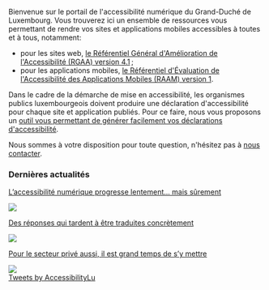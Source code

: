 <div class="welcome-wrapper">
<div class="left-column">

Bienvenue sur le portail de l'accessibilité numérique du Grand-Duché de Luxembourg. Vous trouverez ici un ensemble de ressources vous permettant de rendre vos sites et applications mobiles accessibles à toutes et à tous, notamment:
- pour les sites web, [le Référentiel Général d'Amélioration de l'Accessibilité (RGAA) version 4.1](rgaa4.1/index.html)&#8239;;
- pour les applications mobiles, [le Référentiel d'Évaluation de l'Accessibilité des Applications Mobiles (RAAM) version 1](raam1/index.html). 

Dans le cadre de la démarche de mise en accessibilité, les organismes publics luxembourgeois doivent produire une déclaration d'accessibilité pour chaque site et application publiés. Pour ce faire, nous vous proposons un [outil vous permettant de générer facilement vos déclarations d'accessibilité](tools/decla.html).

Nous sommes à votre disposition pour toute question, n'hésitez pas à [nous contacter](contact.html).

<div class="home-content-container">
    <aside class="articles_home">
        <h3>Dernières actualités</h3>
        <nav role="navigation">
            <a href="bla bla">
                <p>L’accessibilité numérique progresse lentement... mais sûrement</p>
                <img src="../../../content/news/img/iStock1.jpg">
            </a>
            <a href="bla bla">
                <p>Des réponses qui tardent à être traduites concrètement</p>
                <img src="../../../content/news/img/iStock2.jpg">
            </a>
            <a href="bla bla">
                <p>Pour le secteur privé aussi, il est grand temps de s’y mettre</p>
                <img src="../../../content/news/img/iStock3.jpg">
            </a>
        </nav>
    </aside>
</div>

</div>

<div class="right-column">
<a class="twitter-timeline" href="https://twitter.com/AccessibilityLu?ref_src=twsrc%5Etfw" data-tweet-limit="2">Tweets by AccessibilityLu</a> <script async src="https://platform.twitter.com/widgets.js" charset="utf-8"></script>
</div> 
</div>